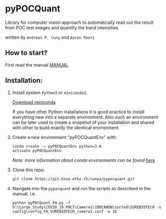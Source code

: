 # pyPOCQuant

Library for computer vision approach to automatically read out the result from POC test images and quantify the band intensities.

written by `Andreas P. Cuny` and `Aaron Ponti`



## How to start?



First read the manual [MANUAL](manual/UserInstructions.md)



## Installation:

1. Install system `Python3` or `miniconda3`.
   
   [Download miniconda](https://docs.conda.io/en/latest/miniconda.html)
   

   If you have other Python installations it is good practice to install everything new into a separate environment. Also such an environment  can be later used to create a snapshot of your installation and shared  with other to build exactly the identical environment.

2. Create a new environment "pyPOCQuantEnv" with:

   ```bash
   conda create -n pyPOCQuantEnv python=3.6
   activate pyPOCQuantEnv
   ```

   *Note: more information about conda environments can be found [here](https://docs.conda.io/projects/conda/en/latest/user-guide/tasks/manage-environments.html)*

2. Clone this repo:

   ```bash
   git clone https://git.bsse.ethz.ch/cunya/pypocquant.git
   ```

4. Navigate into the `pypocquant` and run the scripts as described in the manual. i.e.

   ```
   python pyPOCQuant_FH.py -f D:\Large_Study\COVID_19_POCT\Camera1\100CANON\sorted\SUREBIOTECH -s config\config_FH_SUREBIOTECH_camera1.conf -w 10
   ```

   
